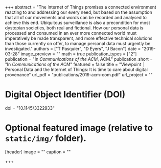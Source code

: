 +++
abstract = "The Internet of Things promises a connected environment reacting to and addressing our every need, but based on the assumption that all of our movements and words can be recorded and analysed to achieve this end. Ubiquitous surveillance is also a precondition for most dystopian societies, both real and fictional. How our personal data is processed and consumed in an ever more connected world must imperatively be made transparent, and more effective technical solutions than those currently on offer, to manage personal data must urgently be investigated."
authors = ["T Pasquier", "D Eyers", "J Bacon"]
date = "2019-03-28"
image_preview = ""
math = true
publication_types = ["2"]
publication = "In *Communications of the ACM*, ACM."
publication_short = "In *Communications of the ACM*"
featured = false
title = "Viewpoint | Personal Data and the Internet of Things: It is time to care about digital provenance"
url_pdf = "publications/2019-acm-com.pdf"
url_project = ""

# Digital Object Identifier (DOI)
doi = "10.1145/3322933"

# Optional featured image (relative to `static/img/` folder).
[header]
image = ""
caption = ""

+++
